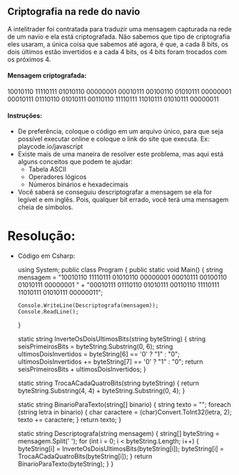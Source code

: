 ## Criptografia na rede do navio


A intelitrader foi contratada para traduzir uma mensagem capturada na rede de um navio e ela está criptografada. Não sabemos que tipo de criptografia eles usaram, a única coisa que sabemos até agora, é que, a cada 8 bits, os dois últimos estão invertidos e a cada 4 bits, os 4 bits foram trocados com os próximos 4.


#### Mensagem criptografada:
10010110
11110111
01010110
00000001
00010111
00100110
01010111
00000001
00010111
01110110
01010111
00110110
11110111
11010111
01010111
00000011

#### Instruções:
* De preferência, coloque o código em um arquivo único, para que seja possível executar online e coloque o link do site que executa. Ex: playcode.io/javascript
* Existe mais de uma maneira de resolver este problema, mas aqui está alguns conceitos que podem te ajudar:
  * Tabela ASCII
  * Operadores lógicos
  * Números binários e hexadecimais
* Você saberá se conseguiu descriptografar a mensagem se ela for legível e em inglês. Pois, qualquer bit errado, você terá uma mensagem cheia de símbolos.

# Resolução:

  * Código em Csharp:

    using System;
public class Program
{
    public static void Main()
    {
        string mensagem = "10010110 11110111 01010110 00000001 00010111 00100110 01010111 00000001 " +
                          "00010111 01110110 01010111 00110110 11110111 11010111 01010111 00000011";

        Console.WriteLine(Descriptografa(mensagem));
        Console.ReadLine();
    }

    static string InverteOsDoisUltimosBits(string byteString)
    {
        string seisPrimeirosBits = byteString.Substring(0, 6);
        string ultimosDoisInvertidos = byteString[6] == '0' ? "1" : "0";
        ultimosDoisInvertidos += byteString[7] == '0' ? "1" : "0";
        return seisPrimeirosBits + ultimosDoisInvertidos;
    }

    static string TrocaACadaQuatroBits(string byteString)
    {
        return byteString.Substring(4, 4) + byteString.Substring(0, 4);
    }

    static string BinarioParaTexto(string[] binario)
    {
        string texto = "";
        foreach (string letra in binario)
        {
            char caractere = (char)Convert.ToInt32(letra, 2);
            texto += caractere;
        }
        return texto;
    }

    static string Descriptografa(string mensagem)
    {
        string[] byteString = mensagem.Split(' ');
        for (int i = 0; i < byteString.Length; i++)
        {
            byteString[i] = InverteOsDoisUltimosBits(byteString[i]);
            byteString[i] = TrocaACadaQuatroBits(byteString[i]);
        }
        return BinarioParaTexto(byteString);
    }
}

  
